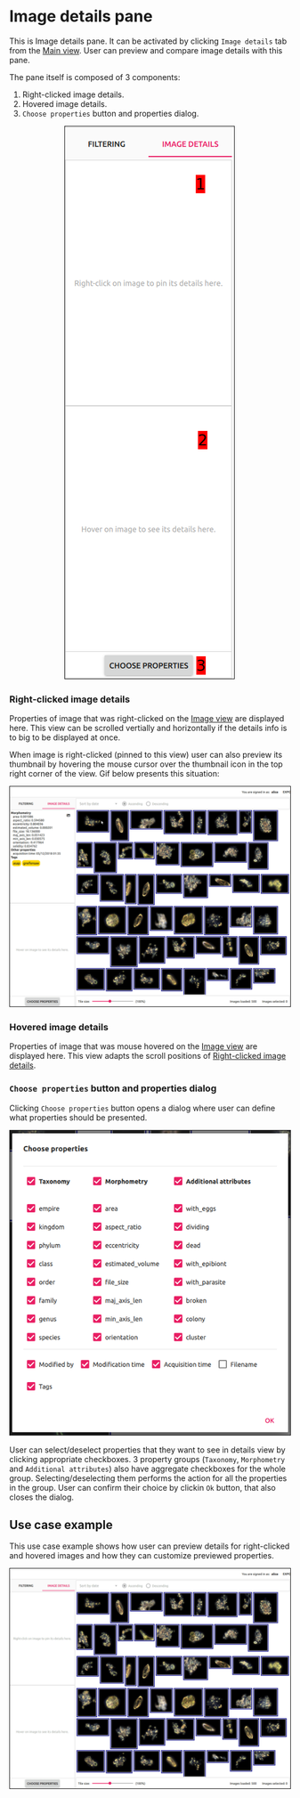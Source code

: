 # Image details pane

This is Image details pane. It can be activated by clicking `Image details` tab from the [Main view](../main_view/README.md). User can preview and compare image details with this pane.

The pane itself is composed of 3 components:

1. Right-clicked image details.
2. Hovered image details.
3. `Choose properties` button and properties dialog.

<p align="center">
  <img src="static/image_details_pane_overview.png" border=1>
</p>

### Right-clicked image details
Properties of image that was right-clicked on the [Image view](../image_view/README.md#right-click) are displayed here. This view can be scrolled vertially and horizontally if the details info is to big to be displayed at once.

When image is right-clicked (pinned to this view) user can also preview its thumbnail by hovering the mouse cursor over the thumbnail icon in the top right corner of the view. Gif below presents this situation:

<p align="center">
  <img src="static/image_details_thumbnail.gif" border=1>
</p>

### Hovered image details
Properties of image that was mouse hovered on the [Image view](../image_view/README.md#mouse-hover) are displayed here. This view adapts the scroll positions of [Right-clicked image details](#right-clicked-image-details).

### `Choose properties` button and properties dialog
Clicking `Choose properties` button opens a dialog where user can define what properties should be presented.

<p align="center">
  <img src="static/image_details_pane_properties_dialog.png" border=1>
</p>

User can select/deselect properties that they want to see in details view by clicking appropriate checkboxes. 3 property groups (`Taxonomy`, `Morphometry` and `Additional attributes`) also have aggregate checkboxes for the whole group. Selecting/deselecting them performs the action for all the properties in the group. User can confirm their choice by clickin `Ok` button, that also closes the dialog.

## Use case example

This use case example shows how user can preview details for right-clicked and hovered images and how they can customize previewed properties.

<p align="center">
  <img src="static/image_details_interaction.gif" border=1>
</p>
